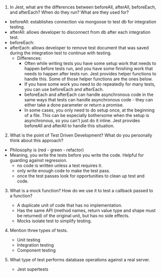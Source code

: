 <!-- Answers to the Short Answer Essay Questions go here -->


1. In Jest, what are the differences between beforeAll, afterAll, beforeEach, and afterEach? When do they run? What are they used for?

* beforeAll: establishes connection via mongoose to test db for integration testing. 
* afterAll: allows developer to disconnect from db after each integration test.
* beforeEach: 
* afterEach: allows developer to remove test document that was saved during the integration test to continue with testing. 
    * Differences: 
        * Often while writing tests you have some setup work that needs to happen before tests run, and you have some finishing work that needs to happen after tests run. Jest provides helper functions to handle this. Some of those helper functions are the ones below. 
        * If you have some work you need to do repeatedly for many tests, you can use beforeEach and afterEach.
        * beforeEach and afterEach can handle asynchronous code in the same ways that tests can handle asynchronous code - they can either take a done parameter or return a promise. 
        * In some cases, you only need to do setup once, at the beginning of a file. This can be especially bothersome when the setup is asynchronous, so you can't just do it inline. Jest provides beforeAll and afterAll to handle this situation.

    
2. What is the point of Test Driven Development? What do you personally think about this approach?

* Philosophy is (red - green - refactor)
* Meaning, you write the tests before you write the code. Helpful for guarding against regression. 
    * no code is written unless a test requires it.
    * only write enough code to make the test pass.
    * once the test passes look for opportunities to clean up test and code.

3. What is a mock function? How do we use it to test a callback passed to a function?

    * A duplicate unit of code that has no implementation. 
    * Has the same API (method names, return value type and shape must be returned) of the original unit, but has no side effects. 
    * Mocks isolate test to simplify testing. 

4. Mention three types of tests.

    * Unit testing
    * Integration testing
    * Component testing 

5. What type of test performs database operations against a real server.

    * Jest supertests


